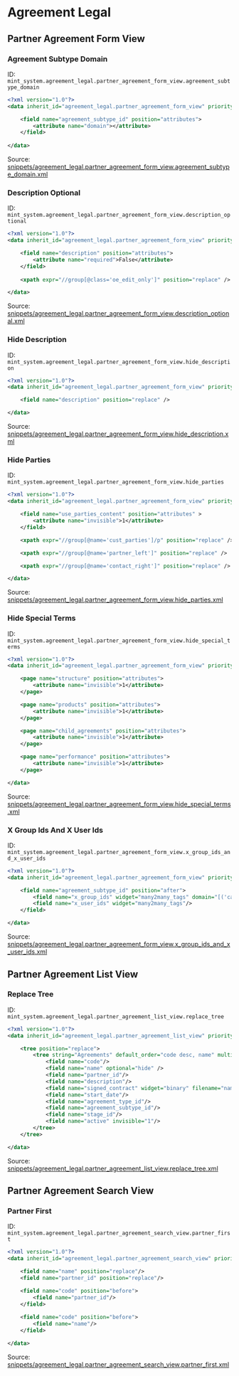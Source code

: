 # Agreement Legal
## Partner Agreement Form View  
### Agreement Subtype Domain  
ID: `mint_system.agreement_legal.partner_agreement_form_view.agreement_subtype_domain`  
```xml
<?xml version="1.0"?>
<data inherit_id="agreement_legal.partner_agreement_form_view" priority="50">

    <field name="agreement_subtype_id" position="attributes">
        <attribute name="domain"></attribute>
    </field>
    
</data>
```
Source: [snippets/agreement_legal.partner_agreement_form_view.agreement_subtype_domain.xml](https://github.com/Mint-System/Odoo-Build/tree/16.0/snippets/agreement_legal.partner_agreement_form_view.agreement_subtype_domain.xml)

### Description Optional  
ID: `mint_system.agreement_legal.partner_agreement_form_view.description_optional`  
```xml
<?xml version="1.0"?>
<data inherit_id="agreement_legal.partner_agreement_form_view" priority="50">

    <field name="description" position="attributes">
        <attribute name="required">False</attribute>
    </field>
    
    <xpath expr="//group[@class='oe_edit_only']" position="replace" />

</data>
```
Source: [snippets/agreement_legal.partner_agreement_form_view.description_optional.xml](https://github.com/Mint-System/Odoo-Build/tree/16.0/snippets/agreement_legal.partner_agreement_form_view.description_optional.xml)

### Hide Description  
ID: `mint_system.agreement_legal.partner_agreement_form_view.hide_description`  
```xml
<?xml version="1.0"?>
<data inherit_id="agreement_legal.partner_agreement_form_view" priority="50">

    <field name="description" position="replace" />

</data>
```
Source: [snippets/agreement_legal.partner_agreement_form_view.hide_description.xml](https://github.com/Mint-System/Odoo-Build/tree/16.0/snippets/agreement_legal.partner_agreement_form_view.hide_description.xml)

### Hide Parties  
ID: `mint_system.agreement_legal.partner_agreement_form_view.hide_parties`  
```xml
<?xml version="1.0"?>
<data inherit_id="agreement_legal.partner_agreement_form_view" priority="50">

    <field name="use_parties_content" position="attributes" >
        <attribute name="invisible">1</attribute>
    </field>

    <xpath expr="//group[@name='cust_parties']/p" position="replace" />

    <xpath expr="//group[@name='partner_left']" position="replace" />

    <xpath expr="//group[@name='contact_right']" position="replace" />

</data>
```
Source: [snippets/agreement_legal.partner_agreement_form_view.hide_parties.xml](https://github.com/Mint-System/Odoo-Build/tree/16.0/snippets/agreement_legal.partner_agreement_form_view.hide_parties.xml)

### Hide Special Terms  
ID: `mint_system.agreement_legal.partner_agreement_form_view.hide_special_terms`  
```xml
<?xml version="1.0"?>
<data inherit_id="agreement_legal.partner_agreement_form_view" priority="50">

    <page name="structure" position="attributes">
        <attribute name="invisible">1</attribute>
    </page>

    <page name="products" position="attributes">
        <attribute name="invisible">1</attribute>
    </page>

    <page name="child_agreements" position="attributes">
        <attribute name="invisible">1</attribute>
    </page>

    <page name="performance" position="attributes">
        <attribute name="invisible">1</attribute>
    </page>

</data>
```
Source: [snippets/agreement_legal.partner_agreement_form_view.hide_special_terms.xml](https://github.com/Mint-System/Odoo-Build/tree/16.0/snippets/agreement_legal.partner_agreement_form_view.hide_special_terms.xml)

### X Group Ids And X User Ids  
ID: `mint_system.agreement_legal.partner_agreement_form_view.x_group_ids_and_x_user_ids`  
```xml
<?xml version="1.0"?>
<data inherit_id="agreement_legal.partner_agreement_form_view" priority="50">

    <field name="agreement_subtype_id" position="after">
        <field name="x_group_ids" widget="many2many_tags" domain="[('category_id.name','=','Agreement')]" />
        <field name="x_user_ids" widget="many2many_tags"/>
    </field>

</data>
```
Source: [snippets/agreement_legal.partner_agreement_form_view.x_group_ids_and_x_user_ids.xml](https://github.com/Mint-System/Odoo-Build/tree/16.0/snippets/agreement_legal.partner_agreement_form_view.x_group_ids_and_x_user_ids.xml)

## Partner Agreement List View  
### Replace Tree  
ID: `mint_system.agreement_legal.partner_agreement_list_view.replace_tree`  
```xml
<?xml version="1.0"?>
<data inherit_id="agreement_legal.partner_agreement_list_view" priority="50">

    <tree position="replace">
        <tree string="Agreements" default_order="code desc, name" multi_edit="1">
            <field name="code"/>
            <field name="name" optional="hide" />
            <field name="partner_id"/>
            <field name="description"/>
            <field name="signed_contract" widget="binary" filename="name" optional="show"/>
            <field name="start_date"/>
            <field name="agreement_type_id"/>
            <field name="agreement_subtype_id"/>
            <field name="stage_id"/>
            <field name="active" invisible="1"/>
        </tree>
    </tree>

</data>
```
Source: [snippets/agreement_legal.partner_agreement_list_view.replace_tree.xml](https://github.com/Mint-System/Odoo-Build/tree/16.0/snippets/agreement_legal.partner_agreement_list_view.replace_tree.xml)

## Partner Agreement Search View  
### Partner First  
ID: `mint_system.agreement_legal.partner_agreement_search_view.partner_first`  
```xml
<?xml version="1.0"?>
<data inherit_id="agreement_legal.partner_agreement_search_view" priority="50">

    <field name="name" position="replace"/>
    <field name="partner_id" position="replace"/>

    <field name="code" position="before">
        <field name="partner_id"/>
    </field>
    
    <field name="code" position="before">
        <field name="name"/>
    </field>

</data>
```
Source: [snippets/agreement_legal.partner_agreement_search_view.partner_first.xml](https://github.com/Mint-System/Odoo-Build/tree/16.0/snippets/agreement_legal.partner_agreement_search_view.partner_first.xml)

